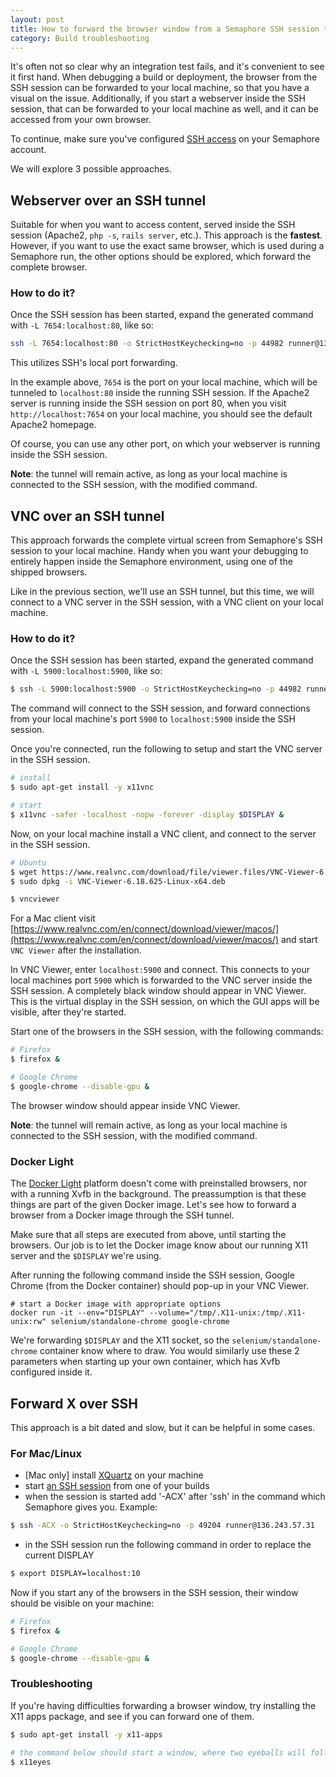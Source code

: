```yaml
---
layout: post
title: How to forward the browser window from a Semaphore SSH session to my local machine?
category: Build troubleshooting
---
```


It's often not so clear why an integration test fails, and it's convenient to
see it first hand. When debugging a build or deployment, the browser from the
SSH session can be forwarded to your local machine, so that you have a visual on
the issue.
Additionally, if you start a webserver inside the SSH session, that can be
forwarded to your local machine as well, and it can be accessed from your own
browser.

To continue, make sure you've configured [SSH access](/docs/ssh-access-to-build-environment.html)
on your Semaphore account.

We will explore 3 possible approaches.

## Webserver over an SSH tunnel

Suitable for when you want to access content, served inside the SSH session (Apache2, `php -s`, `rails server`, etc.).
This approach is the **fastest**. However, if you want to use the exact same browser,
which is used during a Semaphore run, the other options should be explored, which
forward the complete browser.

### How to do it?

Once the SSH session has been started, expand the generated command with `-L 7654:localhost:80`,
like so:

```bash
ssh -L 7654:localhost:80 -o StrictHostKeychecking=no -p 44982 runner@138.201.32.20
```

This utilizes SSH's local port forwarding.

In the example above, `7654` is the port on your local machine, which will be tunneled
to `localhost:80` inside the running SSH session. If the Apache2 server is running inside the SSH session on port 80,
when you visit `http://localhost:7654` on your local machine, you should see the
default Apache2 homepage.

Of course, you can use any other port, on which your webserver is running inside the SSH session.

**Note**: the tunnel will remain active, as long as your local machine is connected
to the SSH session, with the modified command.


## VNC over an SSH tunnel

This approach forwards the complete virtual screen from Semaphore's SSH session to your
local machine. Handy when you want your debugging to entirely happen inside the
Semaphore environment, using one of the shipped browsers.

Like in the previous section, we'll use an SSH tunnel, but this time, we will
connect to a VNC server in the SSH session, with a VNC client on your local machine.

### How to do it?

Once the SSH session has been started, expand the generated command with `-L 5900:localhost:5900`,
like so:

```bash
$ ssh -L 5900:localhost:5900 -o StrictHostKeychecking=no -p 44982 runner@138.201.32.20
```

The command will connect to the SSH session, and forward connections from your
local machine's port `5900` to `localhost:5900` inside the SSH session.

Once you're connected, run the following to setup and start the VNC server in the
SSH session.

```bash
# install
$ sudo apt-get install -y x11vnc

# start
$ x11vnc -safer -localhost -nopw -forever -display $DISPLAY &
```

Now, on your local machine install a VNC client, and connect to the server in the
SSH session.

```bash
# Ubuntu
$ wget https://www.realvnc.com/download/file/viewer.files/VNC-Viewer-6.18.625-Linux-x64.deb
$ sudo dpkg -i VNC-Viewer-6.18.625-Linux-x64.deb

$ vncviewer
```

For a Mac client visit
[https://www.realvnc.com/en/connect/download/viewer/macos/](https://www.realvnc.com/en/connect/download/viewer/macos/)
and start `VNC Viewer` after the installation.

In VNC Viewer, enter `localhost:5900` and connect. This connects to your local
machines port `5900` which is forwarded to the VNC server inside the SSH session.
A completely black window should appear in VNC Viewer. This is the virtual
display in the SSH session, on which the GUI apps will be visible, after they're
started.

Start one of the browsers in the SSH session, with the following commands:

```bash
# Firefox
$ firefox &

# Google Chrome
$ google-chrome --disable-gpu &
```

The browser window should appear inside VNC Viewer.

**Note**: the tunnel will remain active, as long as your local machine is connected
to the SSH session, with the modified command.

### Docker Light

The [Docker Light](/docs/supported-stack.html#docker-light-platform) platform doesn't come with preinstalled browsers, nor with a
running Xvfb in the background. The preassumption is that these things are part
of the given Docker image. Let's see how to forward a browser from a Docker
image through the SSH tunnel.

Make sure that all steps are executed from above, until starting the
browsers. Our job is to let the Docker image know about our running X11 server
and the `$DISPLAY` we're using.

After running the following command inside the SSH session, Google Chrome (from
the Docker container) should pop-up in your VNC Viewer.

```
# start a Docker image with appropriate options
docker run -it --env="DISPLAY" --volume="/tmp/.X11-unix:/tmp/.X11-unix:rw" selenium/standalone-chrome google-chrome
```

We're forwarding `$DISPLAY` and the X11 socket, so the `selenium/standalone-chrome`
container know where to draw. You would similarly use these 2 parameters
when starting up your own container, which has Xvfb configured inside it.

## Forward X over SSH

This approach is a bit dated and slow, but it can be helpful in some cases.

### For Mac/Linux
- [Mac only] install [XQuartz](https://www.xquartz.org/) on your machine
- start [an SSH session](/docs/ssh-access-to-build-environment.html) from one of your builds
- when the session is started add '-ACX' after 'ssh' in the command which
 Semaphore gives you. Example:

```bash
$ ssh -ACX -o StrictHostKeychecking=no -p 49204 runner@136.243.57.31
```

- in the SSH session run the following command
in order to replace the current DISPLAY

```bash
$ export DISPLAY=localhost:10
```

Now if you start any of the browsers in the SSH session,
their window should be visible on your machine:

```bash
# Firefox
$ firefox &

# Google Chrome
$ google-chrome --disable-gpu &
```

### Troubleshooting

If you're having difficulties forwarding a browser window, try installing the
X11 apps package, and see if you can forward one of them.

```bash
$ sudo apt-get install -y x11-apps

# the command below should start a window, where two eyeballs will follow your cursor
$ x11eyes
```
